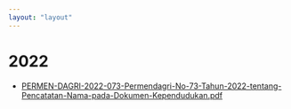 ```yaml
---
layout: "layout"
---
```

# 2022
* [PERMEN-DAGRI-2022-073-Permendagri-No-73-Tahun-2022-tentang-Pencatatan-Nama-pada-Dokumen-Kependudukan.pdf](PERMEN-DAGRI-2022-073-Permendagri-No-73-Tahun-2022-tentang-Pencatatan-Nama-pada-Dokumen-Kependudukan.pdf)
